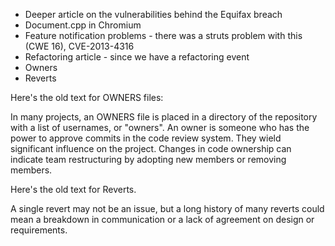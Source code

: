 * Deeper article on the vulnerabilities behind the Equifax breach
* Document.cpp in Chromium
* Feature notification problems - there was a struts problem with this (CWE 16), CVE-2013-4316
* Refactoring article - since we have a refactoring event
* Owners
* Reverts

Here's the old text for OWNERS files:

In many projects, an OWNERS file is placed in a directory of the repository with a list of usernames, or "owners".
An owner is someone who has the power to approve commits
in the code review system. They wield significant influence on the
project. Changes in code ownership can indicate team restructuring by
adopting new members or removing members.

Here's the old text for Reverts.

A single revert may not be an issue, but a long history of many reverts
could mean a breakdown in communication or a lack of agreement on design
or requirements.
